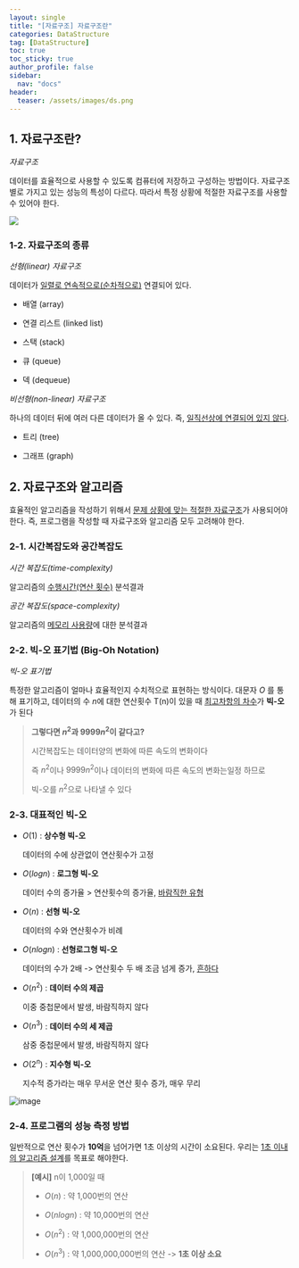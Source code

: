 ```yaml
---
layout: single
title: "[자료구조] 자료구조란"
categories: DataStructure
tag: [DataStructure]
toc: true
toc_sticky: true
author_profile: false
sidebar:
  nav: "docs"
header:
  teaser: /assets/images/ds.png
---
```


## 1. 자료구조란?

*자료구조*

데이터를 효율적으로 사용할 수 있도록 컴퓨터에 저장하고 구성하는 방법이다. 자료구조 별로 가지고 있는 성능의 특성이 다르다. 따라서 특정 상황에 적절한 자료구조를 사용할 수 있어야 한다.

![](https://img1.daumcdn.net/thumb/R800x0/?scode=mtistory2&fname=https%3A%2F%2Ft1.daumcdn.net%2Fcfile%2Ftistory%2F23493B3356E9549111)

### 1-2. 자료구조의 종류

*선형(linear) 자료구조*

데이터가 <u>일렬로 연속적으로(순차적으로)</u> 연결되어 있다.

- 배열 (array)

- 연결 리스트 (linked list)

- 스택 (stack)

- 큐 (queue)

- 덱 (dequeue)

*비선형(non-linear) 자료구조*

하나의 데이터 뒤에 여러 다른 데이터가 올 수 있다. 즉, <u>일직선상에 연결되어 있지 않다</u>.

- 트리 (tree)

- 그래프 (graph)

## 2. 자료구조와 알고리즘

효율적인 알고리즘을 작성하기 위해서 <u>문제 상황에 맞는 적절한 자료구조</u>가 사용되어야 한다. 즉, 프로그램을 작성할 때 자료구조와 알고리즘 모두 고려해야 한다.

### 2-1. 시간복잡도와 공간복잡도

*시간 복잡도(time-complexity)*

알고리즘의 <u>수행시간(연산 횟수)</u> 분석결과

*공간 복잡도(space-complexity)*

알고리즘의 <u>메모리 사용량</u>에 대한 분석결과

### 2-2. 빅-오 표기법 (Big-Oh Notation)

*빅-오 표기법*

특정한 알고리즘이 얼마나 효율적인지 수치적으로 표현하는 방식이다. 대문자 $O$ 를 통해 표기하고, 데이터의 수 $n$에 대한 연산횟수 T(n)이 있을 때 <u>최고차항의 차수</u>가 **빅-오**가 된다

> **그렇다면 $n^2$과 $9999n^2$이 같다고?**
> 
> 시간복잡도는 데이터양의 변화에 따른 속도의 변화이다
> 
> 즉 $n^2$이나 $9999n^2$이나 데이터의 변화에 따른 속도의 변화는일정 하므로
> 
> 빅-오를 $n^2$으로 나타낼 수 있다

### 2-3. 대표적인 빅-오

- $O(1)$ : **상수형 빅-오**
  
  데이터의 수에 상관없이 연산횟수가 고정

- $O(logn)$ : **로그형 빅-오**
  
  데이터 수의 증가율 > 연산횟수의 증가율, <u>바람직한 유형</u>

- $O(n)$ : **선형 빅-오**
  
  데이터의 수와 연산횟수가 비례

- $O(nlogn)$ : **선형로그형 빅-오** 
  
  데이터의 수가 2배 -> 연산횟수 두 배 조금 넘게 증가, <u>흔하다</u>

- $O(n^2)$ : **데이터 수의 제곱**
  
  이중 중첩문에서 발생, 바람직하지 않다

- $O(n^3)$ : **데이터 수의 세 제곱**
  
  삼중 중첩문에서 발생, 바람직하지 않다

- $O(2^n)$ : **지수형 빅-오**
  
  지수적 증가라는 매우 무서운 연산 횟수 증가, 매우 무리

![image](https://github.com/monsta-zo/Programmers/assets/83194164/4b184c84-6175-488a-bcba-0982747a0d1a)

### 2-4. 프로그램의 성능 측정 방법

일반적으로 연산 횟수가 **10억**을 넘어가면 1초 이상의 시간이 소요된다. 우리는 <u>1초 이내의 알고리즘 설계</u>를 목표로 해야한다.

> **[예시]** n이 1,000일 때
> 
> - $O(n)$ : 약 1,000번의 연산
> 
> - $O(nlogn)$ : 약 10,000번의 연산
> 
> - $O(n^2)$ : 약 1,000,000번의 연산
> 
> - $O(n^3)$ : 약 1,000,000,000번의 연산 -> **1초 이상 소요**

 
